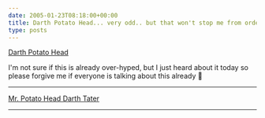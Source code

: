 ```yaml
---
date: 2005-01-23T08:18:00+00:00
title: Darth Potato Head... very odd.. but that won't stop me from ordering one :)
type: posts
---
```

[Darth Potato Head](https://rcm-images.amazon.com/images/P/B00061I4U6.01._TZZZZZZZ_)

I'm not sure if this is already over-hyped, but I just heard about it today so please forgive me if everyone is talking about this already 🙂

---

[Mr. Potato Head Darth Tater](https://www.amazon.com/exec/obidos/ASIN/B00061I4U6/duncanmackenz-20?creative=327641&camp=14573&link_code=as1)

---